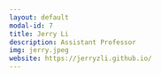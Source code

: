```yaml
---
layout: default
modal-id: 7
title: Jerry Li
description: Assistant Professor
img: jerry.jpeg
website: https://jerryzli.github.io/
---
```

